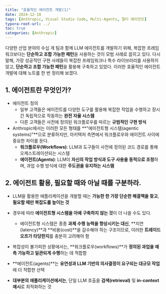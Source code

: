 ```yaml
---
title: "효율적인 에이전트 개발(1)"
date: 2024-12-10
tags: [Anthropic, Visual Studio Code, Multi-Agents, 멀티 에이전트]
typora-root-url: ../
toc: true
categories: [Anthropic]
---
```


다양한 산업 분야의 수십 개 팀과 함께 LLM 에이전트를 개발하기 위해, 복잡한 프레임워크보다는 **단순하고 조합 가능한 패턴**을 사용하는 것이 모범 사례로 꼽히고 있다. 다시 말해,  가장 성공적인 구현 사례들이 복잡한 프레임워크나 특수 라이브러리를 사용하지 않고, **단순하고 조합 가능한 패턴**을 활용해 구축하고 있었다. 이러한 효율적인 에이전트 개발에 대해 노트를 한 번 정리해 보겠다.



## 1. 에이전트란 무엇인가?

* 에이전트 정의 
  * 일부 고객들은 에이전트를 다양한 도구를 활용해 복잡한 작업을 수행하고 장시간 독립적으로 작동하는 **완전 자율 시스템**
  * 다른 고객들은 사전에 정의된 워크플로우를 따르는 **규범적인 구현 방식**
* Anthropic에서는 이러한 모든 형태를 **"에이전트형 시스템(agentic systems)"**으로 분류하지만, 아키텍처 측면에서 워크플로우와 에이전트 사이에 중요한 차이를 둔다. 
  * **워크플로우(Workflows)**: LLM과 도구들이 사전에 정의된 코드 경로를 통해 오케스트레이션되는 시스템
  * **에이전트(Agents)**: LLM이 **자신의 작업 방식과 도구 사용을 동적으로 조정**하며, 과업 수행 방식에 대한 **주도권을 유지하는 시스템**



## 2. 에이전트 활용, 필요할 때와 아닐 때를 구분하라.

* LLM을 활용한 애플리케이션을 개발할 때는 **가능한 한 가장 단순한 해결책을 찾고**, **필요할 때만 복잡도를 높이는 것**

* 경우에 따라 **에이전트형 시스템을 아예 구축하지 않는 것**이 더 나을 수도 있다.

  * 에이전트형 시스템은 종종 **과제 수행 능력을 향상시키는 대신**, **지연(latency)**과 **비용(cost)**을 감수해야 하는 구조이므로, 이러한 **트레이드오프가 타당한지**를 충분히 고려해야 함

* 복잡성이 불가피한 상황에서는, **워크플로우(workflows)**가 **정의된 과업을 예측 가능하고 일관되게 수행**하는 데 적합함

* **에이전트(agents)**는 **유연성과 LLM 기반의 의사결정이 요구되는 대규모 작업**에 더 적합한 선택

* **대부분의 애플리케이션에서는**, 단일 LLM 호출을 **검색(retrieval)** 및 **in-context 예시**로 최적화하는 것

  

